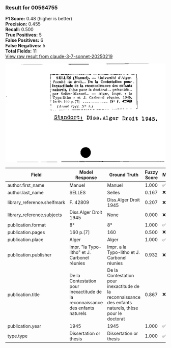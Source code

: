 ### Result for 00564755
**F1 Score:** 0.48 (higher is better)<br>**Precision:** 0.455<br>**Recall:** 0.500<br>**True Positives:** 5<br>**False Positives:** 6<br>**False Negatives:** 5<br>**Total Fields:** 11<br>[View raw result from claude-3-7-sonnet-20250219](https://github.com/RISE-UNIBAS/humanities_data_benchmark/blob/main/results/2025-09-02/T0144/request_T0144_00564755.json)

<img src="https://github.com/RISE-UNIBAS/humanities_data_benchmark/blob/main/benchmarks/zettelkatalog/images/00564755.jpg?raw=true" alt="00564755" width="600px">

| Field | Model Response | Ground Truth | Fuzzy Score | Match |
|-------|----------------|--------------|-------------|-------|
| author.first_name | Manuel | Manuel | 1.000 | ✅ |
| author.last_name | SELLES | Selles | 0.167 | ❌ |
| library_reference.shelfmark | F. 42809 | Diss.Alger Droit 1945 | 0.207 | ❌ |
| library_reference.subjects | Diss.Alger Droit 1945 | None | 0.000 | ❌ |
| publication.format | 8° | 8° | 1.000 | ✅ |
| publication.pages | 160 p.[7] | 160 | 0.500 | ❌ |
| publication.place | Alger | Alger | 1.000 | ✅ |
| publication.publisher | impr. "la Typo-litho" et J. Carbonel réunies | Impr. a la Typo-litho et J. Carbonel réunies | 0.932 | ❌ |
| publication.title | De la Contestation pour inexactitude de la reconnaissance des enfants naturels | De la Contestation pour inexactitude de la reconnaissance des enfants naturels, thèse pour le doctorat | 0.867 | ❌ |
| publication.year | 1945 | 1945 | 1.000 | ✅ |
| type.type | Dissertation or thesis | Dissertation or thesis | 1.000 | ✅ |
